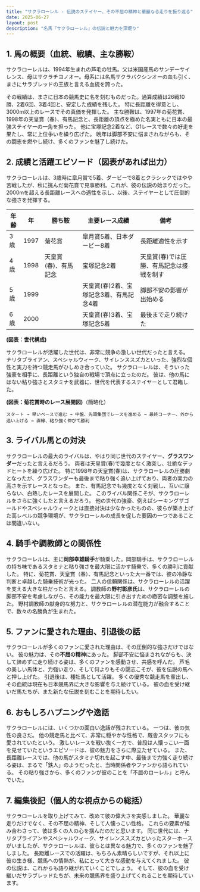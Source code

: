 ```yaml
---
title: "サクラローレル - 伝説のステイヤー、その不屈の精神と華麗なる走りを振り返る"
date: 2025-06-27
layout: post
description: "名馬『サクラローレル』の伝説と魅力を深堀り"
---
```


## 1. 馬の概要（血統、戦績、主な勝鞍）

サクラローレルは、1994年生まれの芦毛の牡馬。父は米国産馬のサンデーサイレンス、母はサクラチヨノオー。母系には名馬サクラバクシンオーの血も引く、まさにサラブレッドの王族と言える血統を誇った。

その戦績は、まさに日本の競馬史に名を刻むものだった。通算成績は26戦10勝、2着6回、3着4回と、安定した成績を残した。  特に長距離を得意とし、3000m以上のレースでその真価を発揮した。  主な勝鞍は、1997年の菊花賞、1998年の天皇賞（春）、有馬記念と、長距離の頂点を極めた名実ともに日本の最強ステイヤーの一角を担った。  他に宝塚記念2着など、G1レースで数々の好走を果たし、常に上位争いを繰り広げた。  晩年は脚部不安に悩まされながらも、その闘志を燃やし続け、多くのファンを魅了し続けた。


## 2. 成績と活躍エピソード（図表があれば出力）

サクラローレルは、3歳時に皐月賞で5着、ダービーで8着とクラシックではやや苦戦したが、秋に挑んだ菊花賞で見事勝利。これが、彼の伝説の始まりだった。  2000mを超える長距離レースへの適性を示し、以後、ステイヤーとして圧倒的な強さを発揮する。

| 年齢 | 年 | 勝ち鞍 | 主要レース成績 | 備考 |
|---|---|---|---|---|
| 3歳 | 1997 | 菊花賞 | 皐月賞5着、日本ダービー8着 | 長距離適性を示す |
| 4歳 | 1998 | 天皇賞(春)、有馬記念 | 宝塚記念2着 |  天皇賞(春)では圧勝、有馬記念は接戦を制す |
| 5歳 | 1999 |  | 天皇賞(春)2着、宝塚記念3着、有馬記念4着 | 脚部不安の影響が出始める |
| 6歳 | 2000 |  | 天皇賞(春)3着、宝塚記念5着 |  最後まで走り続けた |


**(図表：世代構成)**

サクラローレルが活躍した世代は、非常に競争の激しい世代だったと言える。  ナリタブライアン、スペシャルウィーク、サイレンススズカといった、強烈な個性と実力を持つ競走馬がひしめき合っていた。  サクラローレルは、そういった強豪を相手に、長距離という独自の戦場で頂点に立ったのだ。  彼は、他の馬にはない粘り強さとスタミナを武器に、世代を代表するステイヤーとして君臨した。


**(図表：菊花賞時のレース展開図)**（簡略化）

```
スタート → 早いペースで進む → 中盤、先頭集団でレースを進める → 最終コーナー、外から追い上げる → 直線、粘り強く伸びて勝利
```


## 3. ライバル馬との対決

サクラローレルの最大のライバルは、やはり同じ世代のステイヤー、**グラスワンダー**だったと言えるだろう。  両者は天皇賞(春)で幾度となく激突し、壮絶なデッドヒートを繰り広げた。  特に1998年の天皇賞(春)は、サクラローレルの圧勝劇となったが、グラスワンダーも最後まで粘り強く追い上げており、両者の実力の高さを示すレースとなった。  また、有馬記念でも幾度となく対戦し、互いに譲らない、白熱したレースを展開した。  このライバル関係こそが、サクラローレルをさらに強くしたと言えるだろう。  他の世代の強豪、例えばシーキングザゴールドやスペシャルウィークとは直接対決は少なかったものの、彼らが築き上げた高レベルの競争環境が、サクラローレルの成長を促した要因の一つであることは間違いない。


## 4. 騎手や調教師との関係性

サクラローレルは、主に**岡部幸雄騎手**が騎乗した。岡部騎手は、サクラローレルの持ち味であるスタミナと粘り強さを最大限に活かす騎乗で、多くの勝利に貢献した。  特に、菊花賞、天皇賞（春）、有馬記念といった大一番では、彼の冷静な判断と卓越した騎乗技術が光った。  二人の信頼関係は、サクラローレルの活躍を支える大きな柱だったと言える。  調教師の**野村彰彦氏**は、サクラローレルの脚部不安を考慮しながら、その能力を最大限に引き出すための緻密な調整を施した。  野村調教師の献身的な努力と、サクラローレルの潜在能力が融合することで、数々の名勝負が生まれた。


## 5. ファンに愛された理由、引退後の話

サクラローレルが多くのファンに愛された理由は、その圧倒的な強さだけではない。  彼の魅力は、その**不屈の精神**にあった。  脚部不安に悩まされながらも、決して諦めずに走り続ける姿は、多くのファンを感動させ、共感を呼んだ。  芦毛の美しい馬体と、力強い走り、そして何よりもその闘志こそが、彼を伝説の馬へと押し上げた。  引退後は、種牡馬として活躍。  多くの優秀な競走馬を輩出し、その血統は現在も日本競馬界に大きな影響を与え続けている。  彼の血を受け継いだ馬たちが、また新たな伝説を刻むことを期待したい。


## 6. おもしろハプニングや逸話

サクラローレルには、いくつかの面白い逸話が残されている。  一つは、彼の気性の良さだ。  他の競走馬と比べて、非常に穏やかな性格で、厩舎スタッフにも愛されていたという。  激しいレースを戦い抜く一方で、普段は人懐っこい一面を見せていたというエピソードは、彼の魅力をさらに際立たせている。  また、長距離レースでは、他の馬がスタミナ切れを起こす中、最後まで力強く走り続ける姿は、まるで「鉄人」のようだったと、当時関係者やファンから語られている。  その粘り強さから、多くのファンが彼のことを「不屈のローレル」と呼んでいた。


## 7. 編集後記（個人的な視点からの総括）

サクラローレルを取り上げてみて、改めて彼の偉大さを実感しました。  華麗な走りだけでなく、その不屈の精神、そして人懐っこい性格。  これらの要素が組み合わさって、彼は多くの人の心を掴んだのだと思います。  同じ世代には、ナリタブライアンやスペシャルウィーク、サイレンススズカといったスターホースがいましたが、サクラローレルは、彼らとは異なる魅力で、多くのファンを魅了しました。  長距離レースでの活躍は、もちろん素晴らしいですが、それ以上に彼の生き様、競馬への情熱が、私にとって大きな感動を与えてくれました。  彼の伝説は、これからも語り継がれていくことでしょう。  そして、彼の血を受け継いだサラブレッドたちが、未来の競馬界を盛り上げてくれることを期待しています。
